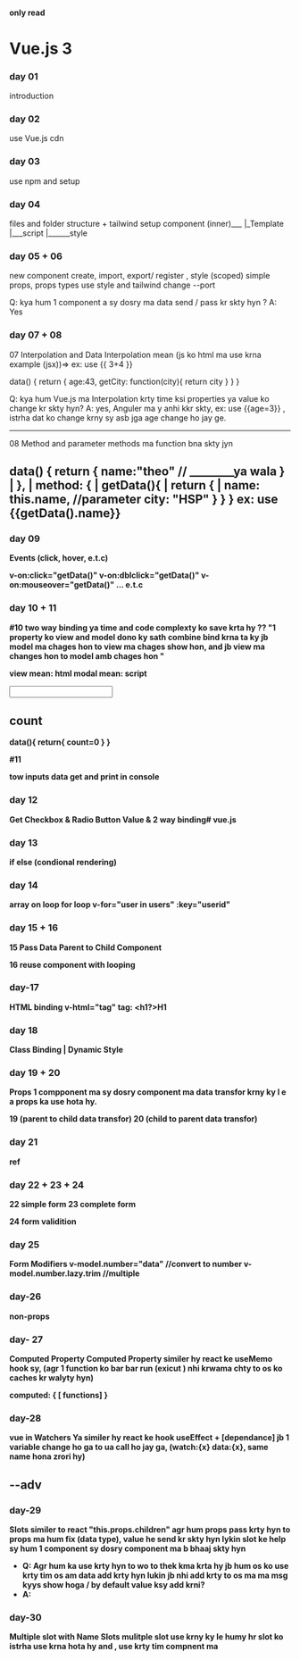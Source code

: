 #### only read
# Vue.js 3

### day 01
introduction

### day 02
use Vue.js cdn 


### day 03
use npm and setup

### day 04
files and folder structure + tailwind setup
component (inner)___
                    |_Template
                    |___script
                    |______style


### day 05  + 06
new component create, import, export/ register , style (scoped)
simple props, props types
use style and tailwind
change --port 

Q: kya hum 1 component a sy dosry ma data send / pass kr skty hyn ?
A: Yes

 
### day 07 + 08
07
Interpolation and Data
Interpolation mean (js ko html ma use krna example (jsx))=> ex: use {{ 3+4 }}

data() {
    return {
        age:43,
        getCity: function(city){
            return city
        }
    }
}



Q: kya hum Vue.js ma Interpolation krty time ksi properties ya value ko change kr skty hyn?
A: yes, Anguler ma y anhi kkr skty, ex: use {{age=3}} , istrha dat ko change krny sy asb jga age change ho jay ge.

---
08
Method and parameter
methods ma function bna skty jyn

data() {
    return {
        name:"theo"  // ________ya wala
    }                      |
},                         |
method: {                  |
     getData(){            |
            return {       |
                name: this.name,  //parameter
                city: "HSP"
            }
        }
}
ex: use <b>{{getData().name}}<b>
--

### day 09
Events (click, hover, e.t.c)

 v-on:click="getData()"
 v-on:dblclick="getData()"
 v-on:mouseover="getData()" ... e.t.c


### day 10 + 11
#10
two way binding
ya time and code complexty ko save krta hy
?? "1 property ko view and model dono ky sath combine bind krna ta ky jb model ma chages hon to view ma chages show hon, and jb view ma changes hon to model amb chages hon "

view mean: html
modal mean: script

<input type="number" v-model="count"/>
<h2>count</h2>
data(){
    return{
        count=0
    }
}

#11

tow inputs data get and  print in console


### day 12
Get Checkbox & Radio Button Value & 2 way binding# vue.js

### day 13
if else (condional rendering)

### day 14
array on loop
for loop v-for="user in users" :key="userid"

### day 15 + 16
15
Pass Data Parent to Child Component

16
reuse component with looping

### day-17
HTML binding
v-html="tag" 
tag: <h1?>H1</h1>

### day 18
 Class Binding | Dynamic Style

### day 19 + 20
Props 
1 compponent ma sy dosry component ma data transfor krny ky l e a props ka use hota hy.

19 (parent to child data transfor)
20 (child to parent data transfor)


### day 21
ref

### day 22 + 23 + 24
22 simple form
23 complete form

24 form validition

### day 25
Form Modifiers
 v-model.number="data"  //convert to number
  v-model.number.lazy.trim //multiple 

### day-26
non-props

### day- 27
 Computed Property
 Computed Property similer hy react ke useMemo hook sy, (agr 1 function ko bar bar run (exicut ) nhi krwama chty to os ko caches kr walyty hyn)
 
 computed: {
   [ functions]
 }


 ### day-28
 vue in Watchers
 Ya similer hy react ke hook useEffect + [dependance]
 jb 1 variable change ho ga to ua call ho jay ga, 
 (watch:{x} data:{x},
 same name hona zrori hy)

##  --adv
 ### day-29
 Slots
 similer to react "this.props.children"
 agr hum props pass krty hyn to props ma hum fix (data type), value he send kr skty hyn lykin slot ke help sy hum 1 component sy dosry component ma <component/> b bhaaj skty  hyn
 - Q: Agr hum <slot></slot> ka use krty hyn to wo to thek kma krta hy jb hum os ko use krty tim os am data add krty hyn lukin jb nhi add krty to os ma ma msg kyys show hoga / by default value ksy add krni?
- A: <slot></slot> 

 ### day-30
 Multiple slot with Name Slots
 mulitple slot use krny ky le humy hr slot ko <temp> <slot name="main"> </temp> istrha use krna hota hy and ,
 use krty tim 
 compnent ma <c> <template v-slot-main> <c/>kr ky use kr skty hyn

 -Q : Kya hum 1 slot ky ander sloat use kr skty hayn?
 - A: Yes

 ### day-31
  Dynamic Component / (Tabs)
  is ka use hum os time krty hyn jb humry pass 1 su zyda components hon, lykin hun os ma sy srif selected compoent he show krna chty hyn,
  if-else / switch ka use na krty howy

  <component :is="tab" />
  data(){
    tab:"chtas"
  }


### day-32
 Teleport component
 by defualt react && Vue , e.t.c ma Html file ma 1 id bna kr os ko js sy connect r de ajata hy and full app osi id pr hota hy,
 lykin agr hum koi dosri id crete krni hy and os pr components render krny hyn (multiple id's)
 <Teleport to="#footer"><FooterComponent/></Teleport>
 is tag ka use kr ky to ma id dyty hyn.
- Q: kya hum <Teleport> ma components ky bjaay screach sy html and css write kr skty hyn?
- A: Yes, Its possible 

 ### day-33 -34-35 -36 -37
 - 33
Life cycle method
    i- Create ( jb 1 component ka structure ready ho jata hy)
    ii- Mount   ( jb os component ma os ke data prperties add ho jati [ ex: methods, varables, e.t.c])
    iii- Update ( jb btn wgyra pr click krty hyn to data chnage hota hy add hot ahy delete hota hy,[ update hota hy ])
    iv- Unmount (DOM sy data hta dyty hyn.)

- 34 :i -
- 35: ii-
- 36 : iii - && updated & beforeUpdate
is ka use login krty time inouts ka dta check krny ky le  ause kr skty hyn

- 37: iv- jb hum ksi componen tko Ui sy remove krty hyn o ya mdla lyta hy.